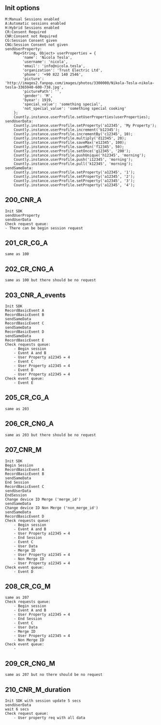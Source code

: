 ## Init options
    M:Manual Sessions enabled
    A:Automatic sessions enabled
    H:Hybrid Sessions enabled
    CR:Consent Required
    CNR:Consent not Required
    CG:Session Consent given
    CNG:Session Consent not given
    sendUserProperty:
        Map<String, Object> userProperties = {
            'name': 'Nicola Tesla',
            'username': 'nicola',
            'email': 'info@nicola.tesla',
            'organization': 'Trust Electric Ltd',
            'phone': '+90 822 140 2546',
            'picture': 'http://images2.fanpop.com/images/photos/3300000/Nikola-Tesla-nikola-tesla-3365940-600-738.jpg',
            'picturePath': '',
            'gender': 'M',
            'byear': 1919,
            'special_value': 'something special',
            'not_special_value': 'something special cooking'
        };
        Countly.instance.userProfile.setUserProperties(userProperties);
    sendUserData:
        Countly.instance.userProfile.setProperty('a12345', 'My Property');
        Countly.instance.userProfile.increment('b12345');
        Countly.instance.userProfile.incrementBy('c12345', 10);
        Countly.instance.userProfile.multiply('d12345', 20);
        Countly.instance.userProfile.saveMax('e12345', 100);
        Countly.instance.userProfile.saveMin('f12345', 50);
        Countly.instance.userProfile.setOnce('g12345', '200');
        Countly.instance.userProfile.pushUnique('h12345', 'morning');
        Countly.instance.userProfile.push('i12345', 'morning');
        Countly.instance.userProfile.pull('k12345', 'morning');
    sendSameData:
        Countly.instance.userProfile.setProperty('a12345', '1');
        Countly.instance.userProfile.setProperty('a12345', '2');
        Countly.instance.userProfile.setProperty('a12345', '3');
        Countly.instance.userProfile.setProperty('a12345', '4');

## 200_CNR_A
    Init SDK
    sendUserProperty
    sendUserData
    Check request queue:
    - There can be begin session request

## 201_CR_CG_A
    same as 100

## 202_CR_CNG_A
    same as 100 but there should be no request

## 203_CNR_A_events
    Init SDK
    RecordBasicEvent A
    RecordBasicEvent B
    sendSameData
    RecordBasicEvent C
    sendSameData
    RecordBasicEvent D
    sendSameData
    RecordBasicEvent E
    Check requests queue:
        - Begin session
        - Event A and B
        - User Property a12345 = 4
        - Event C
        - User Property a12345 = 4
        - Event D
        - User Property a12345 = 4
    Check event queue:
        - Event E

## 205_CR_CG_A
    same as 203

## 206_CR_CNG_A
    same as 203 but there should be no request

## 207_CNR_M
    Init SDK
    Begin Session
    RecordBasicEvent A
    RecordBasicEvent B
    sendSameData
    End Session
    RecordBasicEvent C
    sendUserData
    EndSession
    Change device ID Merge ('merge_id')
    sendSameData
    Change device ID Non Merge ('non_merge_id')
    sendSameData
    RecordBasicEvent D
    Check requests queue:
        - Begin session
        - Event A and B
        - User Property a12345 = 4
        - End Session
        - Event C
        - User Data
        - Merge ID
        - User Property a12345 = 4
        - Non Merge ID
        - User Property a12345 = 4
    Check event queue:
        - Event D

## 208_CR_CG_M
    same as 207
    Check requests queue:
        - Begin session
        - Event A and B
        - User Property a12345 = 4
        - End Session
        - Event C
        - User Data
        - Merge ID
        - User Property a12345 = 4
        - Non Merge ID
    Check event queue:
        -

## 209_CR_CNG_M 
    same as 207 but no there should be no request

## 210_CNR_M_duration
    Init SDK with session update 5 secs
    sendUserData
    wait 6 secs
    Check request queue:
        - User property req with all data